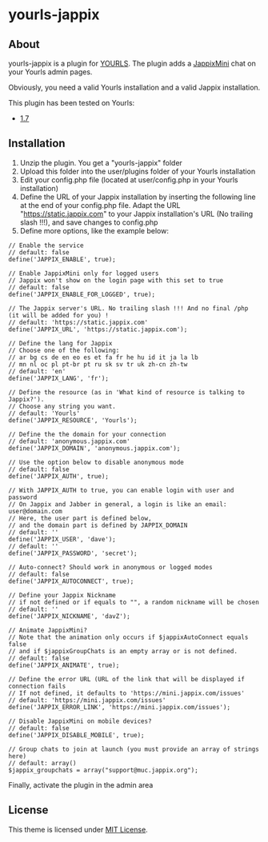 yourls-jappix
============

About
------------

yourls-jappix is a plugin for [YOURLS](http://yourls.org/). The plugin adds a [JappixMini](http://jappix.org/) chat on your Yourls admin pages.

Obviously, you need a valid Yourls installation and a valid Jappix installation.

This plugin has been tested on Yourls:
* [1.7](https://github.com/YOURLS/YOURLS/releases/tag/1.7)


Installation
------------

1. Unzip the plugin. You get a "yourls-jappix" folder
2. Upload this folder into the user/plugins folder of your Yourls installation
3. Edit your config.php file (located at user/config.php in your Yourls installation)
4. Define the URL of your Jappix installation by inserting the following line at the end of your config.php file. Adapt the URL "https://static.jappix.com" to your Jappix installation's URL (No trailing slash !!!), and save changes to config.php
5. Define more options, like the example below:

```
// Enable the service
// default: false
define('JAPPIX_ENABLE', true);

// Enable JappixMini only for logged users
// Jappix won't show on the login page with this set to true
// default: false
define('JAPPIX_ENABLE_FOR_LOGGED', true);

// The Jappix server's URL. No trailing slash !!! And no final /php (it will be added for you) !
// default: 'https://static.jappix.com'
define('JAPPIX_URL', 'https://static.jappix.com');

// Define the lang for Jappix
// Choose one of the following:
// ar bg cs de en eo es et fa fr he hu id it ja la lb
// mn nl oc pl pt-br pt ru sk sv tr uk zh-cn zh-tw
// default: 'en'
define('JAPPIX_LANG', 'fr');

// Define the resource (as in 'What kind of resource is talking to Jappix?').
// Choose any string you want.
// default: 'Yourls'
define('JAPPIX_RESOURCE', 'Yourls');

// Define the the domain for your connection
// default: 'anonymous.jappix.com'
define('JAPPIX_DOMAIN', 'anonymous.jappix.com');

// Use the option below to disable anonymous mode
// default: false
define('JAPPIX_AUTH', true);

// With JAPPIX_AUTH to true, you can enable login with user and password
// On Jappix and Jabber in general, a login is like an email: user@domain.com
// Here, the user part is defined below,
// and the domain part is defined by JAPPIX_DOMAIN
// default: ''
define('JAPPIX_USER', 'dave');
// default: ''
define('JAPPIX_PASSWORD', 'secret');

// Auto-connect? Should work in anonymous or logged modes
// default: false
define('JAPPIX_AUTOCONNECT', true);

// Define your Jappix Nickname
// if not defined or if equals to "", a random nickname will be chosen
// default: ''
define('JAPPIX_NICKNAME', 'davZ');

// Animate JappixMini?
// Note that the animation only occurs if $jappixAutoConnect equals false
// and if $jappixGroupChats is an empty array or is not defined.
// default: false
define('JAPPIX_ANIMATE', true);

// Define the error URL (URL of the link that will be displayed if connection fails
// If not defined, it defaults to 'https://mini.jappix.com/issues'
// default: 'https://mini.jappix.com/issues'
define('JAPPIX_ERROR_LINK', 'https://mini.jappix.com/issues');

// Disable JappixMini on mobile devices?
// default: false
define('JAPPIX_DISABLE_MOBILE', true);

// Group chats to join at launch (you must provide an array of strings here)
// default: array()
$jappix_groupchats = array("support@muc.jappix.org");
```

Finally, activate the plugin in the admin area



License
------------

This theme is licensed under [MIT License](https://github.com/jonrandoem/yourls-jappix/blob/master/LICENSE).
